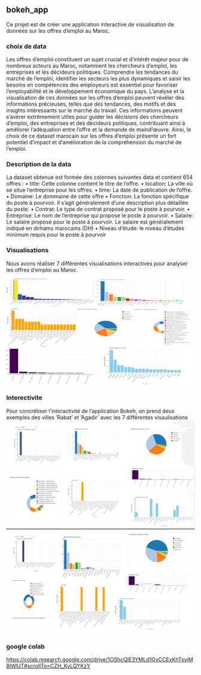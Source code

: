 ## bokeh_app


Ce projet est de créer une application interactive de visualisation de données sur les offres
d’emploi au Maroc.


### choix de data
Les offres d’emploi constituent un sujet crucial et d’intérêt majeur pour de nombreux acteurs au Maroc,
notamment les chercheurs d’emploi, les entreprises et les décideurs politiques. Comprendre les tendances
du marché de l’emploi, identifier les secteurs les plus dynamiques et saisir les besoins en compétences des
employeurs est essentiel pour favoriser l’employabilité et le développement économique du pays. L’analyse
et la visualisation de ces données sur les offres d’emploi peuvent révéler des informations précieuses,
telles que des tendances, des motifs et des insights intéressants sur le marché du travail. Ces informations
peuvent s’avérer extrêmement utiles pour guider les décisions des chercheurs d’emploi, des entreprises et
des décideurs politiques, contribuant ainsi à améliorer l’adéquation entre l’offre et la demande de maind’œuvre. Ainsi, le choix de ce dataset marocain sur les offres d’emploi présente un fort potentiel d’impact et d’amélioration de la compréhension du marché de l’emploi. 


### Description de la data

La dataset obtenue est formée des colonnes suivantes data et contient 654 offres :
• title: Cette colonne contient le titre de l’offre.
• location: La ville où se situe l’entreprise pour les offres.
• time: La date de publication de l’offre.
• Domaine: Le dommaine de cette offre
• Fonction: La fonction spécifique du poste à pourvoir. Il s’agit généralement d’une description plus
détaillée du poste.
• Contrat: Le type de contrat proposé pour le poste à pourvoir.
• Entreprise: Le nom de l’entreprise qui propose le poste à pourvoir.
• Salaire: Le salaire proposé pour le poste à pourvoir. Le salaire est généralement indiqué en dirhams
marocains (DH)
• Niveau d’étude: le niveau d’études minimum requis pour le poste à pourvoir
###  Visualisations
Nous avons réaliser 7 différentes visualisations interactives pour analyser les offres d’emploi au Maroc.



![alt text](image.png)
### Interectivite
Pour concrétiser l’interactivité de l’application Bokeh, on prend deux exemples des villes ’Rabat’ et ’Agadir’
avec les 7 différentes visaulisations
![alt text](rabat.png)
![alt text](agadir.jpeg)

### google colab 
https://colab.research.google.com/drive/1OShcQlE3YMLd1GvCCExKhTxviM8IWfJT#scrollTo=CZH_KvLQYKzY
